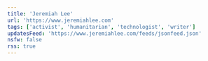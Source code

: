 ```yaml
---
title: 'Jeremiah Lee'
url: 'https://www.jeremiahlee.com'
tags: ['activist', 'humanitarian', 'technologist', 'writer']
updatesFeed: 'https://www.jeremiahlee.com/feeds/jsonfeed.json'
nsfw: false
rss: true
---
```


